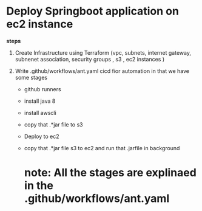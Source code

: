 # Deploy Springboot application on ec2 instance

**steps**

1) Create Infrastructure using Terraform (vpc, subnets, internet gateway, subnenet association,  security groups , s3 , ec2 instances )

2) Write .github/workflows/ant.yaml cicd fior automation in that we have some stages

   - github runners
     
   - install java 8
     
   - install awscli
     
   - copy that .*jar file to s3
     
   - Deploy to ec2
     
   - copy that .*jar file s3  to ec2 and run that .jarfile in background
  
     # note: All the stages are explinaed in the .github/workflows/ant.yaml
     
